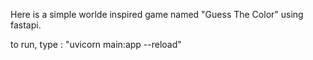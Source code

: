Here is a simple worlde inspired game named "Guess The Color" using fastapi.

to run, type : "uvicorn main:app --reload"
